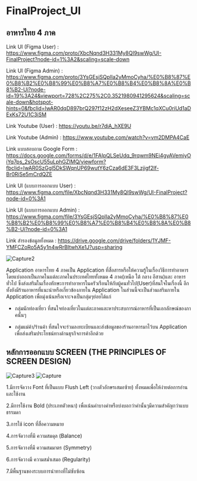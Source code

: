 # FinalProject_UI
## อาหารไทย 4 ภาค

 Link UI (Figma User) : https://www.figma.com/proto/XbcNqnd3H331My8QI9swWg/UI-FinalProject?node-id=1%3A2&scaling=scale-down
 
 Link UI (Figma Admin) : https://www.figma.com/proto/3YsGEsjSQplIa2yMmoCyha/%E0%B8%87%E0%B8%B2%E0%B8%99%E0%B8%A7%E0%B8%B4%E0%B8%8A%E0%B8%B2-Ui?node-id=19%3A24&viewport=728%2C275%2C0.3521980941295624&scaling=scale-down&hotspot-hints=0&fbclid=IwAR0dqD897brQ297f12zH2dXeseeZ3YBMc1qXCu0riUd1aDExKs72U1C3iSM
 
 Link Youtube (User) : https://youtu.be/r7diA_hXE9U
 
 Link Youtube (Admin) : https://www.youtube.com/watch?v=vm2DMPA4CaE
 
 Link แบบสอบถาม Google Form : https://docs.google.com/forms/d/e/1FAIpQLSeUdq_9rqwm9NEi4gyAVemiyOiYq7ps_2sOscU55uLphGZIMQ/viewform?fbclid=IwAR0SzGgl5DkSWqnUP69wutY6zCza6dE3F3Lzjigf2lf-Br0RiSe5mCrdQZE
 
 Link UI (แบบการออกแบบ User) : https://www.figma.com/file/XbcNqnd3H331My8QI9swWg/UI-FinalProject?node-id=0%3A1
 
 Link UI (แบบการออกแบบ Admin) : https://www.figma.com/file/3YsGEsjSQplIa2yMmoCyha/%E0%B8%87%E0%B8%B2%E0%B8%99%E0%B8%A7%E0%B8%B4%E0%B8%8A%E0%B8%B2-Ui?node-id=0%3A1
 
 Link สำรองข้อมูลทั้งหมด : https://drive.google.com/drive/folders/1YJMF-YMFCZoRo5A5y1n4wRrBItwhXe1J?usp=sharing
  

![Capture2](https://user-images.githubusercontent.com/48233962/77321101-40c3d100-6d44-11ea-86a5-3a3fbf9dd592.JPG)


 Application อาหารไทย 4 ภาคเป็น Application ที่สื่อสารหรือให้ความรู้ในเรื่องวิธีการทำอาหารโดยแบ่งออกเป็นภาคในแต่ละภาคในประเทศไทยทั้งหมด 4 ภาค(เหนือ ใต้ กลาง อีสาน)และ อาหารทั่วไป ซึ่งส่งเสริมในเรื่องทักษะการทำอาหารในครัวเรือนให้กับผู้คนทั่วไป(User)ที่สนใจในเรื่องนี้ อีกทั้งยังมีร้านอาหารที่แนะนำหรือเกี่ยวข้องภายใน Application ในส่วนนี้จะเป็นส่วนเสริมภายใน Application เพื่อมุ่งเน้นหรือเจาะจงเป็นกลุ่มๆย่อยได้แก่ 
 
 - กลุ่มนักท่องเที่ยว ที่สนใจท่องเที่ยวในแต่ละภาคและหาประสบการณ์อาหารที่เป็นเอกลักษณ์ของภาคนั้นๆ
 
 - กลุ่มแม่ค้า/ร้านค้า ที่สนใจจะร่วมลงทะเบียนและส่งข้อมูลของร้านอาหารมาไว้บน Application เพื่อส่งเสริมประโยชน์ทางด้านธุรกิจการค้าอีกด้วย


## หลักการออกแบบ SCREEN (THE PRINCIPLES OF SCREEN DESIGN)
![Capture3](https://user-images.githubusercontent.com/48233962/77321124-49b4a280-6d44-11ea-891f-a56a0c6657ca.JPG)
![Capture](https://user-images.githubusercontent.com/48233962/77320794-c85d1000-6d43-11ea-9e31-8cdb6ec2ea6e.JPG)

 1.มีการจัดวาง Font ที่เป็นแบบ Flush Left (วางตัวอักษรเสมอซ้าย) ทั้งหมดเพื่อให้ง่ายต่อการอ่านและใช้งาน
 
 2.มีการใช้งาน Bold (ประเภทตัวหนา) เพื่อเน้นคำบางคำหรือบ่งบอกว่าคำนั้นๆมีความสำคัญกว่าแบบธรรมดา
 
 3.การใช้ icon ที่สื่อความหมาย
 
 4.การจัดวางที่มี ความสมดุล (Balance) 
 
 5.การจัดวางที่มี ความสมมาตร (Symmetry)
 
 6.การจัดวางมี ความสม่ำเสมอ (Regularity)
 
 7.มีพื้นฐานของระบบการนำทางที่ไม่ซับซ้อน
